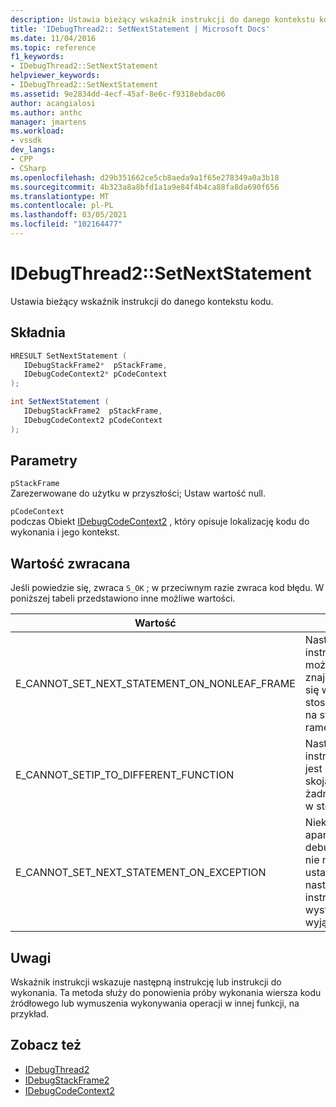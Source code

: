 ```yaml
---
description: Ustawia bieżący wskaźnik instrukcji do danego kontekstu kodu.
title: 'IDebugThread2:: SetNextStatement | Microsoft Docs'
ms.date: 11/04/2016
ms.topic: reference
f1_keywords:
- IDebugThread2::SetNextStatement
helpviewer_keywords:
- IDebugThread2::SetNextStatement
ms.assetid: 9e2834dd-4ecf-45af-8e6c-f9318ebdac06
author: acangialosi
ms.author: anthc
manager: jmartens
ms.workload:
- vssdk
dev_langs:
- CPP
- CSharp
ms.openlocfilehash: d29b351662ce5cb8aeda9a1f65e278349a0a3b18
ms.sourcegitcommit: 4b323a8a8bfd1a1a9e84f4b4ca88fa8da690f656
ms.translationtype: MT
ms.contentlocale: pl-PL
ms.lasthandoff: 03/05/2021
ms.locfileid: "102164477"
---
```

# <a name="idebugthread2setnextstatement"></a>IDebugThread2::SetNextStatement
Ustawia bieżący wskaźnik instrukcji do danego kontekstu kodu.

## <a name="syntax"></a>Składnia

```cpp
HRESULT SetNextStatement ( 
   IDebugStackFrame2*  pStackFrame,
   IDebugCodeContext2* pCodeContext
);
```

```csharp
int SetNextStatement ( 
   IDebugStackFrame2  pStackFrame,
   IDebugCodeContext2 pCodeContext
);
```

## <a name="parameters"></a>Parametry
`pStackFrame`\
Zarezerwowane do użytku w przyszłości; Ustaw wartość null.

`pCodeContext`\
podczas Obiekt [IDebugCodeContext2](../../../extensibility/debugger/reference/idebugcodecontext2.md) , który opisuje lokalizację kodu do wykonania i jego kontekst.

## <a name="return-value"></a>Wartość zwracana
 Jeśli powiedzie się, zwraca `S_OK` ; w przeciwnym razie zwraca kod błędu. W poniższej tabeli przedstawiono inne możliwe wartości.

|Wartość|Opis|
|-----------|-----------------|
|E_CANNOT_SET_NEXT_STATEMENT_ON_NONLEAF_FRAME|Następna instrukcja nie może znajdować się w ramce stosu głębiej na stosie ramek.|
|E_CANNOT_SETIP_TO_DIFFERENT_FUNCTION|Następna instrukcja nie jest skojarzona z żadną ramką w stosie.|
|E_CANNOT_SET_NEXT_STATEMENT_ON_EXCEPTION|Niektóre aparaty debugowania nie mogą ustawić następnej instrukcji po wystąpieniu wyjątku.|

## <a name="remarks"></a>Uwagi
 Wskaźnik instrukcji wskazuje następną instrukcję lub instrukcji do wykonania. Ta metoda służy do ponowienia próby wykonania wiersza kodu źródłowego lub wymuszenia wykonywania operacji w innej funkcji, na przykład.

## <a name="see-also"></a>Zobacz też
- [IDebugThread2](../../../extensibility/debugger/reference/idebugthread2.md)
- [IDebugStackFrame2](../../../extensibility/debugger/reference/idebugstackframe2.md)
- [IDebugCodeContext2](../../../extensibility/debugger/reference/idebugcodecontext2.md)
